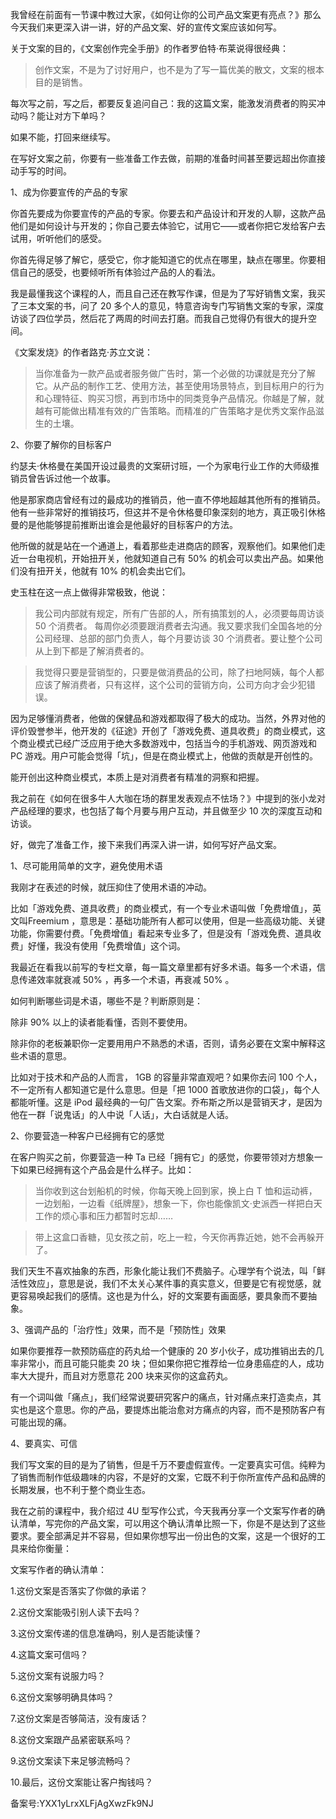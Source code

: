 我曾经在前面有一节课中教过大家，《如何让你的公司产品文案更有亮点？》那么今天我们来更深入讲一讲，好的产品文案、好的宣传文案应该如何写。

关于文案的目的，《文案创作完全手册》的作者罗伯特·布莱说得很经典：

> 创作文案，不是为了讨好用户，也不是为了写一篇优美的散文，文案的根本目的是销售。

每次写之前，写之后，都要反复追问自己：我的这篇文案，能激发消费者的购买冲动吗？能让对方下单吗？

如果不能，打回来继续写。

在写好文案之前，你要有一些准备工作去做，前期的准备时间甚至要远超出你直接动手写的时间。

1、成为你要宣传的产品的专家

你首先要成为你要宣传的产品的专家。你要去和产品设计和开发的人聊，这款产品他们是如何设计与开发的；你自己要去体验它，试用它——或者你把它发给客户去试用，听听他们的感受。

你首先得足够了解它，感受它，你才能知道它的优点在哪里，缺点在哪里。你要相信自己的感受，也要倾听所有体验过产品的人的看法。

我是最懂我这个课程的人，而且自己还在教写作课，但是为了写好销售文案，我买了三本文案的书，问了 20 多个人的意见，特意咨询专门写销售文案的专家，深度访谈了四位学员，然后花了两周的时间去打磨。而我自己觉得仍有很大的提升空间。

《文案发烧》的作者路克·苏立文说：

> 当你准备为一款产品或者服务做广告时，第一个必做的功课就是充分了解它。从产品的制作工艺、使用方法，甚至使用场景特点，到目标用户的行为和心理特征、购买习惯，再到市场中的同类竞争产品情况。你越是了解，就越有可能做出精准有效的广告策略。而精准的广告策略才是优秀文案作品滋生的土壤。

2、你要了解你的目标客户

约瑟夫·休格曼在美国开设过最贵的文案研讨班，一个为家电行业工作的大师级推销员曾告诉过他一个故事。

他是那家商店曾经有过的最成功的推销员，他一直不停地超越其他所有的推销员。他有一些非常好的推销技巧，但这并不是令休格曼印象深刻的地方，真正吸引休格曼的是他能够提前推断出谁会是他最好的目标客户的方法。

他所做的就是站在一个通道上，看着那些走进商店的顾客，观察他们。如果他们走近一台电视机，开始扭开关，他就知道自己有 50\% 的机会可以卖出产品。如果他们没有扭开关，他就有 10\% 的机会卖出它们。

史玉柱在这一点上做得非常极致，他说：

> 我公司内部就有规定，所有广告部的人，所有搞策划的人，必须要每周访谈 50 个消费者。 每周你必须要跟消费者去沟通。我又要求我们全国各地的分公司经理、总部的部门负责人，每个月要访谈 30 个消费者。要让整个公司从上到下都是了解消费者的。

> 我觉得只要是营销型的，只要是做消费品的公司，除了扫地阿姨，每个人都应该了解消费者，只有这样，这个公司的营销方向，公司方向才会少犯错误。

因为足够懂消费者，他做的保健品和游戏都取得了极大的成功。当然，外界对他的评价毁誉参半，他开发的《征途》开创了「游戏免费、道具收费」的商业模式，这个商业模式已经广泛应用于绝大多数游戏中，包括当今的手机游戏、网页游戏和 PC 游戏。用户可能会觉得「坑」，但是在商业模式上，他做的贡献是开创性的。

能开创出这种商业模式，本质上是对消费者有精准的洞察和把握。

我之前在《如何在很多牛人大咖在场的群里发表观点不怯场？》中提到的张小龙对产品经理的要求，也包括了每个月要与用户互动，并且做至少 10 次的深度互动和访谈。

好，做完了准备工作，接下来我们再深入讲一讲，如何写好产品文案。

1、尽可能用简单的文字，避免使用术语

我刚才在表述的时候，就压抑住了使用术语的冲动。

比如「游戏免费、道具收费」的商业模式，有一个专业术语叫做「免费增值」，英文叫Freemium ，意思是：基础功能所有人都可以使用，但是一些高级功能、关键功能，你需要付费。「免费增值」看起来专业多了，但是没有「游戏免费、道具收费」好懂，我没有使用「免费增值」这个词。

我最近在看我以前写的专栏文章，每一篇文章里都有好多术语。每多一个术语，信息传递效率就衰减 50\% ，再多一个术语，再衰减 50\% 。

如何判断哪些词是术语，哪些不是？判断原则是：

除非 90\% 以上的读者能看懂，否则不要使用。

除非你的老板兼职你一定要用用户不熟悉的术语，否则，请务必要在文案中解释这些术语的意思。

比如对于技术和产品的人而言， 1GB 的容量非常直观吧？如果你去问 100 个人，不一定所有人都知道它是什么意思。但是「把 1000 首歌放进你的口袋」，每个人都能听懂。这是 iPod 最经典的一句广告文案。乔布斯之所以是营销天才，是因为他在一群「说鬼话」的人中说「人话」，大白话就是人话。

2、你要营造一种客户已经拥有它的感觉

在客户购买之前，你要营造一种 Ta 已经「拥有它」的感觉，你要带领对方想象一下如果已经拥有这个产品会是什么样子。比如：

> 当你收到这台划船机的时候，你每天晚上回到家，换上白 T 恤和运动裤，一边划船，一边看《纸牌屋》，想象一下，你也能像凯文·史派西一样把白天工作的烦心事和压力都暂时忘却……

> 带上这盒口香糖，见女孩之前，吃上一粒，今天你再靠近她，她不会再躲开了。

我们天生不喜欢抽象的东西，形象化能让我们不费脑子。心理学有个说法，叫「鲜活性效应」，意思是说，我们不太关心某件事的真实意义，但要是它有视觉感，就更容易唤起我们的感情。这也是为什么，好的文案要有画面感，要具象而不要抽象。

3、强调产品的「治疗性」效果，而不是「预防性」效果

如果你要推荐一款预防癌症的药丸给一个健康的 20 岁小伙子，成功推销出去的几率非常小，而且可能只能卖 20 块；但如果你把它推荐给一位身患癌症的人，成功率大大提升，而且对方愿意花 200 块来买你的这盒药丸。

有一个词叫做「痛点」，我们经常说要研究客户的痛点，针对痛点来打造卖点，其实也是这个意思。你的产品，要提炼出能治愈对方痛点的内容，而不是预防客户有可能出现的痛。

4、要真实、可信

我们写文案的目的是为了销售，但是千万不要虚假宣传。一定要真实可信。纯粹为了销售而制作低级趣味的内容，不是好的文案，它既不利于你所宣传产品和品牌的长期发展，也不利于整个商业生态。

我在之前的课程中，我介绍过 4U 型写作公式，今天我再分享一个文案写作者的确认清单，写完你的产品文案，可以用这个确认清单比照一下，你是不是达到了这些要求。要全部满足并不容易，但如果你想写出一份出色的文案，这是一个很好的工具来给你衡量：

文案写作者的确认清单：

1.这份文案是否落实了你做的承诺？

2.这份文案能吸引别人读下去吗？

3.这份文案传递的信息准确吗，别人是否能读懂？

4.这篇文案可信吗？

5.这份文案有说服力吗？

6.这份文案够明确具体吗？

7.这份文案是否够简洁，没有废话？

8.这份文案跟产品紧密联系吗？

9.这份文案读下来足够流畅吗？

10.最后，这份文案能让客户掏钱吗？

备案号:YXX1yLrxXLFjAgXwzFk9NJ